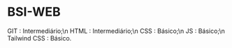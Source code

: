 # BSI-WEB
GIT : Intermediário;\n
HTML : Intermediário;\n
CSS : Básico;\n
JS : Básico;\n
Tailwind CSS : Básico.
